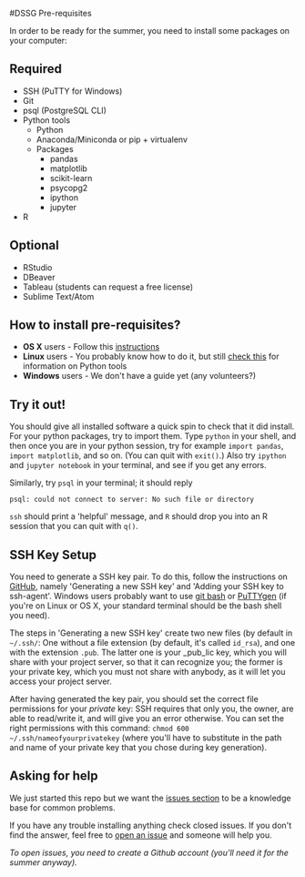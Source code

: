 #DSSG Pre-requisites

In order to be ready for the summer, you need to install some packages on your computer:

## Required

*   SSH (PuTTY for Windows)
*   Git
*   psql (PostgreSQL CLI)
*   Python tools
    *   Python
    *   Anaconda/Miniconda or pip + virtualenv
    *   Packages
        *   pandas
        *   matplotlib
        *   scikit-learn
        *   psycopg2
        *   ipython
        *   jupyter
* R

## Optional

*   RStudio
*   DBeaver
*   Tableau (students can request a free license)
*   Sublime Text/Atom


## How to install pre-requisites?

*   **OS X** users - Follow this [instructions](osx.md)
*   **Linux** users - You probably know how to do it, but still [check this](https://github.com/dssg/hitchhikers-guide/blob/master/prerequisites/osx.md#step-3-install-python-tools) for information on Python tools
*   **Windows** users - We don't have a guide yet (any volunteers?)

## Try it out!

You should give all installed software a quick spin to check that it did install. For your python packages, try to import them. Type `python` in your shell, and then once you are in your python session, try for example `import pandas`, `import matplotlib`, and so on. (You can quit with `exit()`.) Also try `ipython` and `jupyter notebook` in your terminal, and see if you get any errors.

Similarly, try `psql` in your terminal; it should reply 
```
psql: could not connect to server: No such file or directory
```

`ssh` should print a 'helpful' message, and `R` should drop you into an R session that you can quit with `q()`.

## SSH Key Setup

You need to generate a SSH key pair. To do this, follow the instructions on [GitHub](https://help.github.com/articles/generating-a-new-ssh-key-and-adding-it-to-the-ssh-agent/), namely 'Generating a new SSH key' and 'Adding your SSH key to ssh-agent'. Windows users probably want to use [git bash](https://git-for-windows.github.io/) or [PuTTYgen](https://winscp.net/eng/docs/ui_puttygen) (if you're on Linux or OS X, your standard terminal should be the bash shell you need).

The steps in 'Generating a new SSH key' create two new files (by default in `~/.ssh/`: One without a file extension (by default, it's called `id_rsa`), and one with the extension `.pub`. The latter one is your _pub_lic key, which you will share with your project server, so that it can recognize you; the former is your private key, which you must not share with anybody, as it will let you access your project server.

After having generated the key pair, you should set the correct file permissions for your _private_ key: SSH requires that only you, the owner, are able to read/write it, and will give you an error otherwise. You can set the right permissions with this command: `chmod 600 ~/.ssh/nameofyourprivatekey` (where you'll have to substitute in the path and name of your private key that you chose during key generation).

## Asking for help

We just started this repo but we want the [issues section](https://github.com/dssg/hitchhikers-guide/issues) to be a knowledge base for common problems.

If you have any trouble installing anything check closed issues. If you don't find the answer, feel free to [open an issue](https://github.com/dssg/hitchhikers-guide/issues/new) and someone will help you.

*To open issues, you need to create a Github account (you'll need it for the summer anyway).*

